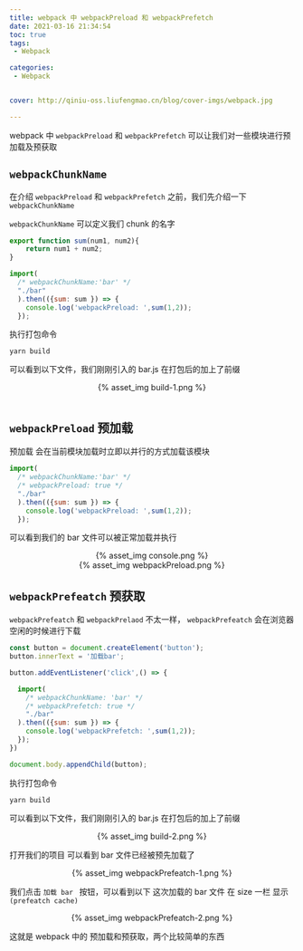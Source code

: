 ```yaml
---
title: webpack 中 webpackPreload 和 webpackPrefetch
date: 2021-03-16 21:34:54
toc: true
tags:
 - Webpack

categories:
 - Webpack


cover: http://qiniu-oss.liufengmao.cn/blog/cover-imgs/webpack.jpg

---
```

webpack 中 `webpackPreload` 和 `webpackPrefetch` 可以让我们对一些模块进行预加载及预获取

<!-- more -->

## `webpackChunkName` 
在介绍 `webpackPreload` 和 `webpackPrefetch` 之前，我们先介绍一下 `webpackChunkName`

`webpackChunkName` 可以定义我们 chunk 的名字

```js src
export function sum(num1, num2){
    return num1 + num2;
}
```

``` js src/index.js
import(
  /* webpackChunkName:'bar' */
  "./bar"
  ).then(({sum: sum }) => {
    console.log('webpackPreload: ',sum(1,2));
  });
```
执行打包命令 

``` shell
yarn build
```

可以看到以下文件，我们刚刚引入的 bar.js 在打包后的加上了前缀
<center>
{% asset_img build-1.png %}
</center>
<br/>

## `webpackPreload` 预加载
预加载 会在当前模块加载时立即以并行的方式加载该模块

```js src/index.jx
import(
  /* webpackChunkName:'bar' */
  /* webpackPreload: true */
  "./bar"
  ).then(({sum: sum }) => {
    console.log('webpackPreload: ',sum(1,2));
  });
```
可以看到我们的 bar 文件可以被正常加载并执行
<center>
{% asset_img console.png %}<br/>
</center>
<center>
{% asset_img webpackPreload.png %}
</center>

## `webpackPrefeatch` 预获取

`webpackPrefeatch` 和 `webpackPrelaod` 不太一样， `webpackPrefeatch` 会在浏览器空闲的时候进行下载

``` js src/index.js
const button = document.createElement('button');
button.innerText = '加载bar';

button.addEventListener('click',() => {

  import(
    /* webpackChunkName: 'bar' */
    /* webpackPrefetch: true */
    "./bar"
  ).then(({sum: sum }) => {
    console.log('webpackPrefetch: ',sum(1,2));
  });
})

document.body.appendChild(button);
```
执行打包命令 

``` shell
yarn build
```

可以看到以下文件，我们刚刚引入的 bar.js 在打包后的加上了前缀
<center>
{% asset_img build-2.png %}
</center>

打开我们的项目 可以看到 bar 文件已经被预先加载了 
<center>
{% asset_img webpackPrefeatch-1.png %}
</center>

我们点击 `加载 bar ` 按钮，可以看到以下 这次加载的 bar 文件 在 size 一栏 显示 `(prefeatch cache)`

<center>
{% asset_img webpackPrefeatch-2.png %}
</center>

这就是 webpack 中的 预加载和预获取，两个比较简单的东西
